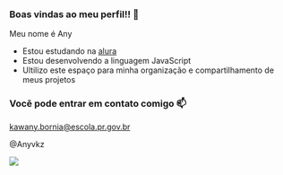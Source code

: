 ### Boas vindas ao meu perfil!! 🤍

Meu nome é Any

- Estou estudando na [alura](https://www.alura.com.br)
- Estou desenvolvendo a linguagem JavaScript
- Ultilizo este espaço para minha organização e compartilhamento de meus projetos

### Vocẽ pode entrar em contato comigo 📫

kawany.bornia@escola.pr.gov.br

@Anyvkz

![](https://tenor.com/pt-BR/view/cat-gif-27343970)
